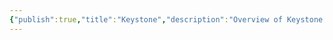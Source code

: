 ```yaml
---
{"publish":true,"title":"Keystone","description":"Overview of Keystone Gifts tag.","created":"Thursday, April 11th 2024, 5:58:59 pm","modified":"Friday, October 4th 2024, 12:24:59 am","cssclasses":"mado-heading"}
---
```


